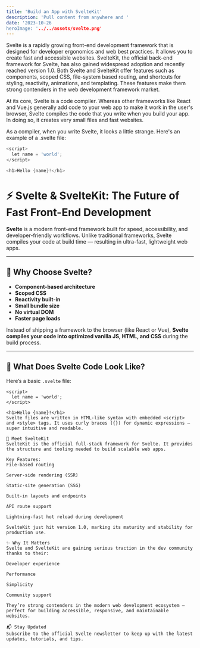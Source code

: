 ```yaml
---
title: 'Build an App with SvelteKit'
description: 'Pull content from anywhere and '
date: '2023-10-26
heroImage: '../../assets/svelte.png'
---
```


Svelte is a rapidly growing front-end development framework that is designed for developer ergonomics and web best practices. It allows you to create fast and accessible websites. SvelteKit, the official back-end framework for Svelte, has also gained widespread adoption and recently reached version 1.0. Both Svelte and SvelteKit offer features such as components, scoped CSS, file-system based routing, and shortcuts for styling, reactivity, animations, and templating. These features make them strong contenders in the web development framework market.

At its core, Svelte is a code compiler. Whereas other frameworks like React and Vue.js generally add code to your web app to make it work in the user's browser, Svelte compiles the code that you write when you build your app. In doing so, it creates very small files and fast websites.

As a compiler, when you write Svelte, it looks a little strange. Here's an example of a .svelte file:

```go
<script>
  let name = 'world';
</script>

<h1>Hello {name}!</h1>
```

# ⚡ Svelte & SvelteKit: The Future of Fast Front-End Development

**Svelte** is a modern front-end framework built for speed, accessibility, and developer-friendly workflows. Unlike traditional frameworks, Svelte compiles your code at build time — resulting in ultra-fast, lightweight web apps.

---

## 🚀 Why Choose Svelte?

- **Component-based architecture**
- **Scoped CSS**
- **Reactivity built-in**
- **Small bundle size**
- **No virtual DOM**
- **Faster page loads**

Instead of shipping a framework to the browser (like React or Vue), **Svelte compiles your code into optimized vanilla JS, HTML, and CSS** during the build process.

---

## 🧠 What Does Svelte Code Look Like?

Here’s a basic `.svelte` file:

```svelte
<script>
  let name = 'world';
</script>

<h1>Hello {name}!</h1>
Svelte files are written in HTML-like syntax with embedded <script> and <style> tags. It uses curly braces ({}) for dynamic expressions — super intuitive and readable.

🔧 Meet SvelteKit
SvelteKit is the official full-stack framework for Svelte. It provides the structure and tooling needed to build scalable web apps.

Key Features:
File-based routing

Server-side rendering (SSR)

Static-site generation (SSG)

Built-in layouts and endpoints

API route support

Lightning-fast hot reload during development

SvelteKit just hit version 1.0, marking its maturity and stability for production use.

✨ Why It Matters
Svelte and SvelteKit are gaining serious traction in the dev community thanks to their:

Developer experience

Performance

Simplicity

Community support

They’re strong contenders in the modern web development ecosystem — perfect for building accessible, responsive, and maintainable websites.

📬 Stay Updated
Subscribe to the official Svelte newsletter to keep up with the latest updates, tutorials, and tips.

